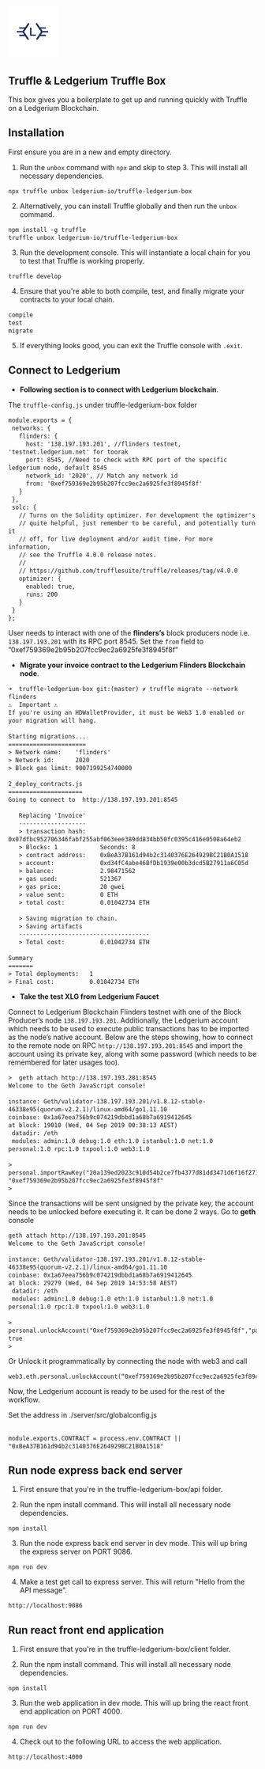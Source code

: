 # <img src="box-img-lg.png" width="100" height="100"/>
## **Truffle & Ledgerium Truffle Box**

This box gives you a boilerplate to get up and running quickly with Truffle on a Ledgerium Blockchain.

## **Installation**

First ensure you are in a new and empty directory.

1. Run the `unbox` command with `npx` and skip to step 3. This will install all necessary dependencies.

```
npx truffle unbox ledgerium-io/truffle-ledgerium-box
```

2. Alternatively, you can install Truffle globally and then run the `unbox` command.

```
npm install -g truffle
truffle unbox ledgerium-io/truffle-ledgerium-box
```

3. Run the development console. This will instantiate a local chain for you to test that Truffle is working properly.

```
truffle develop
```

4. Ensure that you're able to both compile, test, and finally migrate your contracts to your local chain.

```
compile
test
migrate
```

5. If everything looks good, you can exit the Truffle console with `.exit`.

## **Connect to Ledgerium**

- **Following section is to connect with Ledgerium blockchain**. 

The `truffle-config.js` under truffle-ledgerium-box folder
```
module.exports = {
 networks: {
   flinders: {
     host: '138.197.193.201', //flinders testnet, 'testnet.ledgerium.net' for toorak
     port: 8545, //Need to check with RPC port of the specific ledgerium node, default 8545
     network_id: '2020', // Match any network id
     from: '0xef759369e2b95b207fcc9ec2a6925fe3f8945f8f'
   }
 },
 solc: {
   // Turns on the Solidity optimizer. For development the optimizer's
   // quite helpful, just remember to be careful, and potentially turn it
   // off, for live deployment and/or audit time. For more information,
   // see the Truffle 4.0.0 release notes.
   //
   // https://github.com/trufflesuite/truffle/releases/tag/v4.0.0
   optimizer: {
     enabled: true,
     runs: 200
   }
 }
};
```
User needs to interact with one of the **flinders’s** block producers node i.e. `138.197.193.201` with its RPC port 8545.
Set the `from` field to ”0xef759369e2b95b207fcc9ec2a6925fe3f8945f8f”

- **Migrate your invoice contract to the Ledgerium Flinders Blockchain node**.
```
➜  truffle-ledgerium-box git:(master) ✗ truffle migrate --network flinders
⚠️  Important ⚠️
If you're using an HDWalletProvider, it must be Web3 1.0 enabled or your migration will hang.

Starting migrations...
======================
> Network name:    'flinders'
> Network id:      2020
> Block gas limit: 9007199254740000

2_deploy_contracts.js
=====================
Going to connect to  http://138.197.193.201:8545

   Replacing 'Invoice'
   -------------------
   > transaction hash:    0x07dfbc952706346fabf255abf063eee389dd834bb50fc0395c416e0508a64eb2
   > Blocks: 1            Seconds: 8
   > contract address:    0xBeA37B161d94b2c3140376E264929BC21B0A1518
   > account:             0xd34fC4abe46BfDb1939e00b3dcd5B27911a6C05d
   > balance:             2.98471562
   > gas used:            521367
   > gas price:           20 gwei
   > value sent:          0 ETH
   > total cost:          0.01042734 ETH

   > Saving migration to chain.
   > Saving artifacts
   -------------------------------------
   > Total cost:          0.01042734 ETH

Summary
=======
> Total deployments:   1
> Final cost:          0.01042734 ETH

```

- **Take the test XLG from Ledgerium Faucet** 

Connect to Ledgerium Blockchain Flinders testnet with one of the Block Producer’s node `138.197.193.201`. Additionally, the Ledgerium account which needs to be used to execute public transactions has to be imported as the node’s native account. Below are the steps showing, how to connect to the remote node on RPC `http://138.197.193.201:8545` and import the account using its private key, along with some password (which needs to be remembered for later usages too).

``` 
>  geth attach http://138.197.193.201:8545
Welcome to the Geth JavaScript console!

instance: Geth/validator-138.197.193.201/v1.8.12-stable-46338e95(quorum-v2.2.1)/linux-amd64/go1.11.10
coinbase: 0x1a67eea756b9c074219dbbd1a68b7a6919412645
at block: 19010 (Wed, 04 Sep 2019 00:38:13 AEST)
 datadir: /eth
 modules: admin:1.0 debug:1.0 eth:1.0 istanbul:1.0 net:1.0 personal:1.0 rpc:1.0 txpool:1.0 web3:1.0

> personal.importRawKey("20a139ed2023c910d54b2ce7fb4377d81dd3471d6f16f27116c39c6184a3fd7c","password")
"0xef759369e2b95b207fcc9ec2a6925fe3f8945f8f"
> 
```
Since the transactions will be sent unsigned by the private key, the account needs to be unlocked before executing it. It can be done 2 ways. Go to **geth** console

```
geth attach http://138.197.193.201:8545
Welcome to the Geth JavaScript console!

instance: Geth/validator-138.197.193.201/v1.8.12-stable-46338e95(quorum-v2.2.1)/linux-amd64/go1.11.10
coinbase: 0x1a67eea756b9c074219dbbd1a68b7a6919412645
at block: 29279 (Wed, 04 Sep 2019 14:53:58 AEST)
 datadir: /eth
 modules: admin:1.0 debug:1.0 eth:1.0 istanbul:1.0 net:1.0 personal:1.0 rpc:1.0 txpool:1.0 web3:1.0

> personal.unlockAccount("0xef759369e2b95b207fcc9ec2a6925fe3f8945f8f","password")
true
> 
```
Or Unlock it programmatically by connecting the node with web3 and call

```
web3.eth.personal.unlockAccount(“0xef759369e2b95b207fcc9ec2a6925fe3f8945f8f”,"password")

```

Now, the Ledgerium account is ready to be used for the rest of the workflow. 

Set the address in ./server/src/globalconfig.js 
```module.exports.ACCOUNT = process.env.ACCOUNT || "0xef759369e2b95b207fcc9ec2a6925fe3f8945f8f"

module.exports.CONTRACT = process.env.CONTRACT || "0xBeA37B161d94b2c3140376E264929BC21B0A1518"

```

## **Run node express back end server**

1. First ensure that you're in the truffle-ledgerium-box/api folder.

2. Run the npm install command. This will install all necessary node dependencies.

```
npm install
```

3. Run the node express back end server in dev mode. This will up bring the express server on PORT 9086.

```
npm run dev
```

4. Make a test get call to express server. This will return "Hello from the API message".

```
http://localhost:9086
```

## **Run react front end application**

1. First ensure that you're in the truffle-ledgerium-box/client folder.

2. Run the npm install command. This will install all necessary node dependencies.

```
npm install
```

3. Run the web application in dev mode. This will up bring the react front end application on PORT 4000.

```
npm run dev
```
4. Check out to the following URL to access the web application.

```
http://localhost:4000
```
